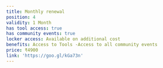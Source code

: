 ```yaml
---
title: Monthly renewal
position: 4
validity: 1 Month
has tool access: true
has community events: true
locker access: Available on additional cost
benefits: Access to Tools -Access to all community events
price: ₹4900
link: 'https://goo.gl/kGa73n'
---
```


